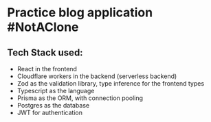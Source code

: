 # Practice blog application #NotAClone

## Tech Stack used:
- React in the frontend
- Cloudflare workers in the backend (serverless backend)
- Zod as the validation library, type inference for the frontend types
- Typescript as the language
- Prisma as the ORM, with connection pooling
- Postgres as the database
- JWT for authentication
